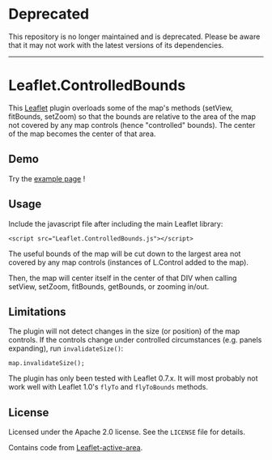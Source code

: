 # Deprecated

This repository is no longer maintained and is deprecated. Please be aware that it may not work with the latest versions of its dependencies.

---

# Leaflet.ControlledBounds


This [Leaflet](http://leafletjs.com) plugin overloads some of the map's methods (setView, fitBounds, setZoom) so that the bounds are relative to the area of the map not covered by any map controls (hence "controlled" bounds). The center of the map becomes the center of that area.

## Demo

Try the [example page](http://mazemap.github.io/Leaflet.ControlledBounds/examples/index.html) !

## Usage

Include the javascript file after including the main Leaflet library:

	<script src="Leaflet.ControlledBounds.js"></script>

The useful bounds of the map will be cut down to the largest area not covered by any map controls (instances of L.Control added to the map).

Then, the map will center itself in the center of that DIV when calling setView, setZoom, fitBounds, getBounds, or zooming in/out.

## Limitations

The plugin will not detect changes in the size (or position) of the map controls. If the controls change under controlled circumstances (e.g. panels expanding), run `invalidateSize()`:

	map.invalidateSize();

The plugin has only been tested with Leaflet 0.7.x. It will most probably not work well with Leaflet 1.0's `flyTo` and `flyToBounds` methods.

## License

Licensed under the Apache 2.0 license. See the `LICENSE` file for details.

Contains code from [Leaflet-active-area](https://github.com/Mappy/Leaflet-active-area).
